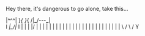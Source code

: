 Hey there, it's dangerous to go alone, take this...

   |^^^|
    }_{
    }_{
/|_/---\_|\
I _|\_/|_ I
\| |   | |/
   |   |
   |   |
   |   |
   |   |
   |   |
   |   |
   |   |
   |   |
   |   |
   |   |
   |   |
   |   |
   |   |
   \   /
    \ /
     Y
